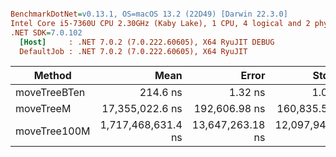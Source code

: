``` ini

BenchmarkDotNet=v0.13.1, OS=macOS 13.2 (22D49) [Darwin 22.3.0]
Intel Core i5-7360U CPU 2.30GHz (Kaby Lake), 1 CPU, 4 logical and 2 physical cores
.NET SDK=7.0.102
  [Host]     : .NET 7.0.2 (7.0.222.60605), X64 RyuJIT DEBUG
  DefaultJob : .NET 7.0.2 (7.0.222.60605), X64 RyuJIT


```
|       Method |               Mean |            Error |           StdDev |
|------------- |-------------------:|-----------------:|-----------------:|
| moveTreeBTen |           214.6 ns |          1.32 ns |          1.03 ns |
|    moveTreeM |    17,355,022.6 ns |    192,606.98 ns |    160,835.55 ns |
| moveTree100M | 1,717,468,631.4 ns | 13,647,263.18 ns | 12,097,943.34 ns |
